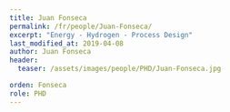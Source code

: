 ```yaml
---
title: Juan Fonseca 
permalink: /fr/people/Juan-Fonseca/
excerpt: "Energy - Hydrogen - Process Design"
last_modified_at: 2019-04-08
author: Juan Fonseca
header:
  teaser: /assets/images/people/PHD/Juan-Fonseca.jpg

orden: Fonseca
role: PHD
---
```


